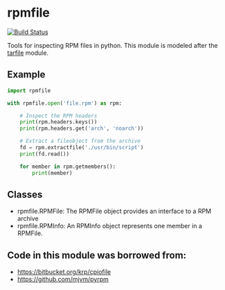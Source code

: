 # rpmfile

[![Build Status](https://travis-ci.org/srossross/rpmfile.svg?branch=master)](https://travis-ci.org/srossross/rpmfile)

Tools for inspecting RPM files in python. This module is modeled after the
[tarfile](https://docs.python.org/3/library/tarfile.html) module.

## Example

```python
import rpmfile

with rpmfile.open('file.rpm') as rpm:

    # Inspect the RPM headers
    print(rpm.headers.keys())
    print(rpm.headers.get('arch', 'noarch'))

    # Extract a fileobject from the archive
    fd = rpm.extractfile('./usr/bin/script')
    print(fd.read())

    for member in rpm.getmembers():
        print(member)
```


## Classes

* rpmfile.RPMFile: The RPMFile object provides an interface to a RPM archive
* rpmfile.RPMInfo: An RPMInfo object represents one member in a RPMFile.

## Code in this module was borrowed from:

* https://bitbucket.org/krp/cpiofile
* https://github.com/mjvm/pyrpm
